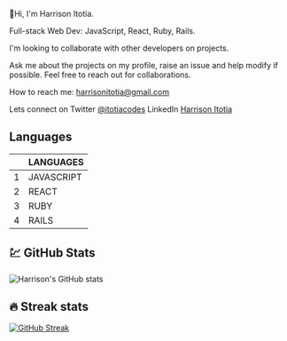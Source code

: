 <!-- ![This is an image](https://images.unsplash.com/photo-1555066931-4365d14bab8c?ixlib=rb-1.2.1&ixid=MnwxMjA3fDB8MHxwaG90by1wYWdlfHx8fGVufDB8fHx8&auto=format&fit=crop&w=1170&q=80) -->

:wave:Hi, I'm Harrison Itotia. 

Full-stack Web Dev: JavaScript, React, Ruby, Rails.

I'm looking to collaborate with other developers on projects.

Ask me about the projects on my profile, raise an issue and help modify if possible.
Feel free to reach out for collaborations.

How to reach me: harrisonitotia@gmail.com
 
Lets connect on Twitter [@itotiacodes](https://twitter.com/ItotiaCodes?t=muYoRpb5pDN5c1_MmsT_KA&s=09)
LinkedIn [Harrison Itotia](www.linkedin.com/in/harrison-itotia)

## Languages

|      | LANGUAGES     |
|-----:|---------------|
|     1|  JAVASCRIPT   |
|     2|    REACT      |
|     3|    RUBY       |
|     4|    RAILS      |


## :chart: GitHub Stats
![Harrison's GitHub stats](https://github-readme-stats.vercel.app/api?username=ItotiaHarrison&theme=dark&show_icons=true)


## :fire: Streak stats
[![GitHub Streak](https://github-readme-streak-stats.herokuapp.com?user=ItotiaHarrison&theme=dark&border=240606)](https://git.io/streak-stats)
